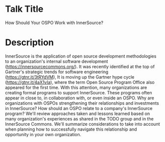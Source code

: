 # Talk Title

How Should Your OSPO Work with InnerSource?


# Description

InnerSource is the application of open source development methodologies to an organization's internal software development (https://innersourcecommons.org/).
It was recently identified at the top of Gartner's strategic trends for software engineering (https://gtnr.it/3tRYdVM),
It is moving up the Gartner hype cycle (https://gtnr.it/4aX1vIa), where the term Open Source Program Office also appeared for the first time.
With this attention, many organizations are creating formal programs to support InnerSource.
These programs often appear in close to, in collaboration with, or even inside an OSPO.
Why are organizations with OSPOs strengthening their relationships and investments in InnerSource?
How should an OSPO relate to a company's InnerSource program?
We'll review approaches taken and lessons learned based on many organization's experiences as shared in the TODO group and in the InnerSource Commons.
We'll summarize considerations to take into account when planning how to successfully navigate this relationship and opportunity in your own organization.
